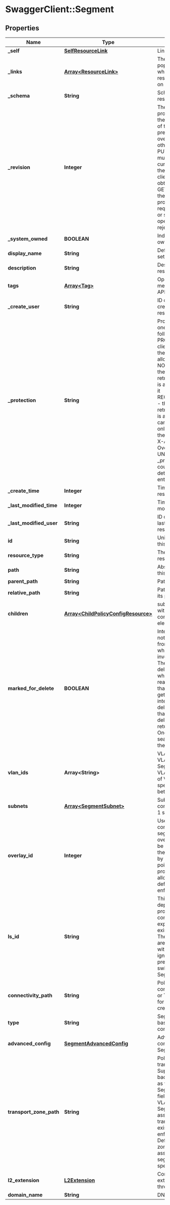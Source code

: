 # SwaggerClient::Segment

## Properties
Name | Type | Description | Notes
------------ | ------------- | ------------- | -------------
**_self** | [**SelfResourceLink**](SelfResourceLink.md) | Link to this resource | [optional] 
**_links** | [**Array&lt;ResourceLink&gt;**](ResourceLink.md) | The server will populate this field when returing the resource. Ignored on PUT and POST. | [optional] 
**_schema** | **String** | Schema for this resource | [optional] 
**_revision** | **Integer** | The _revision property describes the current revision of the resource. To prevent clients from overwriting each other&#39;s changes, PUT operations must include the current _revision of the resource, which clients should obtain by issuing a GET operation. If the _revision provided in a PUT request is missing or stale, the operation will be rejected. | [optional] 
**_system_owned** | **BOOLEAN** | Indicates system owned resource | [optional] 
**display_name** | **String** | Defaults to ID if not set | [optional] 
**description** | **String** | Description of this resource | [optional] 
**tags** | [**Array&lt;Tag&gt;**](Tag.md) | Opaque identifiers meaningful to the API user | [optional] 
**_create_user** | **String** | ID of the user who created this resource | [optional] 
**_protection** | **String** | Protection status is one of the following: PROTECTED - the client who retrieved the entity is not allowed             to modify it. NOT_PROTECTED - the client who retrieved the entity is allowed                 to modify it REQUIRE_OVERRIDE - the client who retrieved the entity is a super                    user and can modify it, but only when providing                    the request header X-Allow-Overwrite&#x3D;true. UNKNOWN - the _protection field could not be determined for this           entity.  | [optional] 
**_create_time** | **Integer** | Timestamp of resource creation | [optional] 
**_last_modified_time** | **Integer** | Timestamp of last modification | [optional] 
**_last_modified_user** | **String** | ID of the user who last modified this resource | [optional] 
**id** | **String** | Unique identifier of this resource | [optional] 
**resource_type** | **String** | The type of this resource. | [optional] 
**path** | **String** | Absolute path of this object | [optional] 
**parent_path** | **String** | Path of its parent | [optional] 
**relative_path** | **String** | Path relative from its parent | [optional] 
**children** | [**Array&lt;ChildPolicyConfigResource&gt;**](ChildPolicyConfigResource.md) | subtree for this type within policy tree containing nested elements.  | [optional] 
**marked_for_delete** | **BOOLEAN** | Intent objects are not directly deleted from the system when a delete is invoked on them. They are marked for deletion and only when all the realized entities for that intent object gets deleted, the intent object is deleted. Objects that are marked for deletion are not returned in GET call. One can use the search API to get these objects.  | [optional] [default to false]
**vlan_ids** | **Array&lt;String&gt;** | VLAN ids for a VLAN backed Segment. Can be a VLAN id or a range of VLAN ids specified with &#39;-&#39; in between.  | [optional] 
**subnets** | [**Array&lt;SegmentSubnet&gt;**](SegmentSubnet.md) | Subnet configuration. Max 1 subnet | [optional] 
**overlay_id** | **Integer** | Used for overlay connectivity of segments. The overlay_id should be allocated from the pool as definied by enforcement-point. If not provided, it is auto-allocated from the default pool on the enforcement-point.  | [optional] 
**ls_id** | **String** | This property is deprecated. The property will continue to work as expected for existing segments. The segments that are newly created with ls_id will be ignored. Sepcify pre-creted logical switch id for Segment.  | [optional] 
**connectivity_path** | **String** | Policy path to the connecting Tier-0 or Tier-1. Valid only for segments created under Infra.  | [optional] 
**type** | **String** | Segment type based on configuration.  | [optional] 
**advanced_config** | [**SegmentAdvancedConfig**](SegmentAdvancedConfig.md) | Advanced configuration for Segment.  | [optional] 
**transport_zone_path** | **String** | Policy path to the transport zone. Supported for VLAN backed segments as well as Overlay Segments. This field is required for VLAN backed Segments. Auto assigned if only one transport zone exists in the enforcement point. Default transport zone is auto assigned for overlay segments if none specified.  | [optional] 
**l2_extension** | [**L2Extension**](L2Extension.md) | Configuration for extending Segment through L2 VPN | [optional] 
**domain_name** | **String** | DNS domain name | [optional] 


